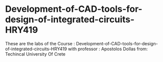 # Development-of-CAD-tools-for-design-of-integrated-circuits-HRY419
These are the labs of the Course : Development-of-CAD-tools-for-design-of-integrated-circuits-HRY419
with professor : Apostolos Dollas
from: Techincal University Of Crete
